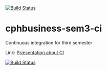 [![Build Status](https://travis-ci.org/Jegp/cphbusiness-sem3-ci.svg?branch=master)](https://travis-ci.org/Jegp/cphbusiness-sem3-ci)

# cphbusiness-sem3-ci
Continuous integration for third semester

Link: [Præsentation about CI](https://jegp.github.io/cphbusiness-sem3-ci/presentation.html#/)

[![Build Status](https://travis-ci.org/Jegp/cphbusiness-sem3-ci.svg?branch=fix)](https://travis-ci.org/Jegp/cphbusiness-sem3-ci)